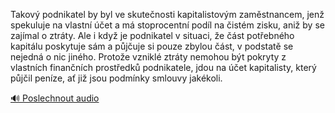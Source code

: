 
Takový podnikatel by byl ve skutečnosti kapitalistovým zaměstnancem, jenž spekuluje na vlastní účet a má stoprocentní podíl na čistém zisku, aniž by se zajímal o ztráty. Ale i když je podnikatel v situaci, že část potřebného kapitálu poskytuje sám a půjčuje si pouze zbylou část, v podstatě se nejedná o nic jiného. Protože vzniklé ztráty nemohou být pokryty z vlastních finančních prostředků podnikatele, jdou na účet kapitalisty, který půjčil peníze, ať již jsou podmínky smlouvy jakékoli.

[🔊 Poslechnout audio](/data/7-paragraphs/audio/chapter_49/para_005-Takov-podnikatel-by-byl-ve-skutenosti-kapitalist.mp3)
